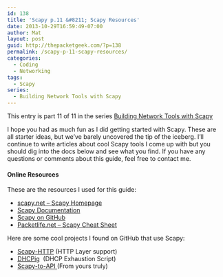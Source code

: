 ```yaml
---
id: 138
title: 'Scapy p.11 &#8211; Scapy Resources'
date: 2013-10-29T16:59:49-07:00
author: Mat
layout: post
guid: http://thepacketgeek.com/?p=138
permalink: /scapy-p-11-scapy-resources/
categories:
  - Coding
  - Networking
tags:
  - Scapy
series:
  - Building Network Tools with Scapy
---
```

<div class="seriesmeta">
  This entry is part 11 of 11 in the series <a href="https://thepacketgeek.com/series/building-network-tools-with-scapy/" class="series-13" title="Building Network Tools with Scapy">Building Network Tools with Scapy</a>
</div>

I hope you had as much fun as I did getting started with Scapy. These are all starter ideas, but we&#8217;ve barely uncovered the tip of the iceberg. I&#8217;ll continue to write articles about cool Scapy tools I come up with but you should dig into the docs below and see what you find. If you have any questions or comments about this guide, feel free to contact me.

#### Online Resources

<!--more-->These are the resources I used for this guide:

  * <a href="https://scapy.net/" target="_blank" rel="noopener noreferrer">scapy.net &#8211; Scapy Homepage</a>
  * <a href="https://scapy.readthedocs.io/en/latest/index.html" target="_blank" rel="noopener noreferrer">Scapy Documentation</a>
  * [Scapy on GitHub](https://github.com/secdev/scapy/)
  * <a href="http://media.packetlife.net/media/library/36/scapy.pdf" target="_blank" rel="noopener noreferrer">Packetlife.net &#8211; Scapy Cheat Sheet</a>

Here are some cool projects I found on GitHub that use Scapy:

  * <a title="Scapy-HTTP" href="https://github.com/invernizzi/scapy-http" target="_blank" rel="noopener noreferrer">Scapy-HTTP</a> (HTTP Layer support)
  * <a title="DHCPig" href="https://github.com/kamorin/DHCPig" target="_blank" rel="noopener noreferrer">DHCPig</a>  (DHCP Exhaustion Script)
  * <a title="Scapy-to-API" href="https://www.github.com/thepacketgeek/scapy-to-api" target="_blank" rel="noopener noreferrer">Scapy-to-API </a>(From yours truly)